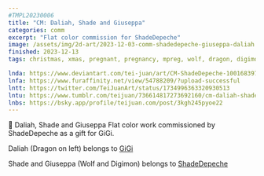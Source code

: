 ```yaml
---
#TMPL20230006
title: "CM: Daliah, Shade and Giuseppa"
categories: comm
excerpt: "Flat color commission for ShadeDepeche"
image: /assets/img/2d-art/2023-12-03-comm-shadedepeche-giuseppa-daliah.jpg
finished: 2023-12-13
tags: christmas, xmas, pregnant, pregnancy, mpreg, wolf, dragon, digimon, Guilmon

lnda: https://www.deviantart.com/tei-juan/art/CM-ShadeDepeche-1001683974
lnfa: https://www.furaffinity.net/view/54788209/?upload-successful
lntt: https://twitter.com/TeiJuanArt/status/1734996363320930513
lntu: https://www.tumblr.com/teijuan/736614817273692160/cm-daliah-shade-and-giuseppa
lnbs: https://bsky.app/profile/teijuan.com/post/3kgh245pyoe22
---
```


🎄 Daliah, Shade and Giuseppa
Flat color work commissioned by ShadeDepeche as a gift for GiGi.

Daliah (Dragon on left) belongs to [GiGi](https://www.furaffinity.net/user/whitefoxofsimi/)

Shade and Giuseppa (Wolf and Digimon) belongs to [ShadeDepeche](https://www.furaffinity.net/user/shadedepeche31)
